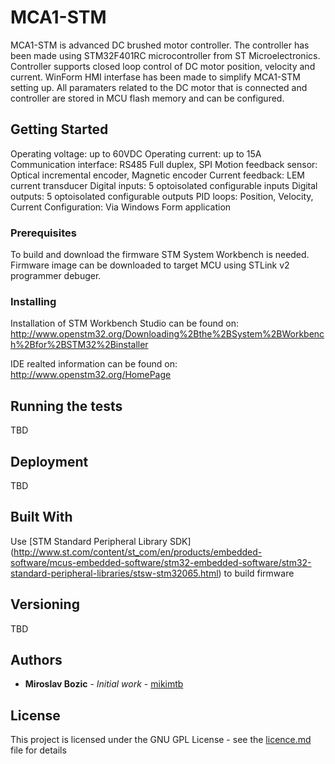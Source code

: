 # MCA1-STM

MCA1-STM is advanced DC brushed motor controller. The controller has been made using
STM32F401RC microcontroller from ST Microelectronics. Controller supports closed loop
control of DC motor position, velocity and current. WinForm HMI interfase has been made
to simplify MCA1-STM setting up. All paramaters related to the DC motor that is connected
and controller are stored in MCU flash memory and can be configured.

## Getting Started

Operating voltage: 				up to 60VDC
Operating current: 				up to 15A 
Communication interface: 		RS485 Full duplex, SPI
Motion feedback sensor:			Optical incremental encoder, Magnetic encoder
Current feedback:				LEM current transducer
Digital inputs:					5 optoisolated configurable inputs
Digital outputs:				5 optoisolated configurable outputs
PID loops:						Position, Velocity, Current
Configuration:					Via Windows Form application

### Prerequisites

To build and download the firmware STM System Workbench is needed. Firmware image can be
downloaded to target MCU using STLink v2 programmer debuger.


### Installing

Installation of STM Workbench Studio can be found on: 
http://www.openstm32.org/Downloading%2Bthe%2BSystem%2BWorkbench%2Bfor%2BSTM32%2Binstaller

IDE realted information can be found on:
http://www.openstm32.org/HomePage

## Running the tests

TBD

## Deployment

TBD

## Built With

Use [STM Standard Peripheral Library SDK] (http://www.st.com/content/st_com/en/products/embedded-software/mcus-embedded-software/stm32-embedded-software/stm32-standard-peripheral-libraries/stsw-stm32065.html) to build firmware

## Versioning

TBD

## Authors

* **Miroslav Bozic** - *Initial work* - [mikimtb](https://github.com/mikimtb/)

## License

This project is licensed under the GNU GPL License - see the [licence.md](licence.md) file for details

